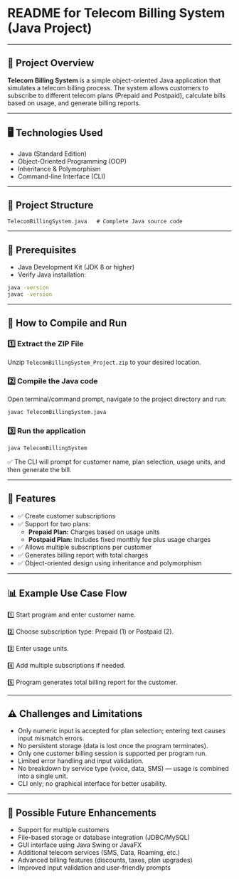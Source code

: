 # README for Telecom Billing System (Java Project)

---

## 📝 Project Overview

**Telecom Billing System** is a simple object-oriented Java application that simulates a telecom billing process. The system allows customers to subscribe to different telecom plans (Prepaid and Postpaid), calculate bills based on usage, and generate billing reports.

---

## 🖥️ Technologies Used

- Java (Standard Edition)
- Object-Oriented Programming (OOP)
- Inheritance & Polymorphism
- Command-line Interface (CLI)

---

## 📂 Project Structure

```
TelecomBillingSystem.java   # Complete Java source code
```

---

## 🔧 Prerequisites

- Java Development Kit (JDK 8 or higher)
- Verify Java installation:

```bash
java -version
javac -version
```

---

## 🚀 How to Compile and Run

### 1️⃣ Extract the ZIP File

Unzip `TelecomBillingSystem_Project.zip` to your desired location.

### 2️⃣ Compile the Java code

Open terminal/command prompt, navigate to the project directory and run:

```bash
javac TelecomBillingSystem.java
```

### 3️⃣ Run the application

```bash
java TelecomBillingSystem
```

✅ The CLI will prompt for customer name, plan selection, usage units, and then generate the bill.

---

## 🔬 Features

- ✅ Create customer subscriptions
- ✅ Support for two plans:
  - **Prepaid Plan:** Charges based on usage units
  - **Postpaid Plan:** Includes fixed monthly fee plus usage charges
- ✅ Allows multiple subscriptions per customer
- ✅ Generates billing report with total charges
- ✅ Object-oriented design using inheritance and polymorphism

---

## 📊 Example Use Case Flow

1️⃣ Start program and enter customer name.

2️⃣ Choose subscription type: Prepaid (1) or Postpaid (2).

3️⃣ Enter usage units.

4️⃣ Add multiple subscriptions if needed.

5️⃣ Program generates total billing report for the customer.

---

## ⚠ Challenges and Limitations

- Only numeric input is accepted for plan selection; entering text causes input mismatch errors.
- No persistent storage (data is lost once the program terminates).
- Only one customer billing session is supported per program run.
- Limited error handling and input validation.
- No breakdown by service type (voice, data, SMS) — usage is combined into a single unit.
- CLI only; no graphical interface for better usability.

---

## 🔮 Possible Future Enhancements

- Support for multiple customers
- File-based storage or database integration (JDBC/MySQL)
- GUI interface using Java Swing or JavaFX
- Additional telecom services (SMS, Data, Roaming, etc.)
- Advanced billing features (discounts, taxes, plan upgrades)
- Improved input validation and user-friendly prompts

